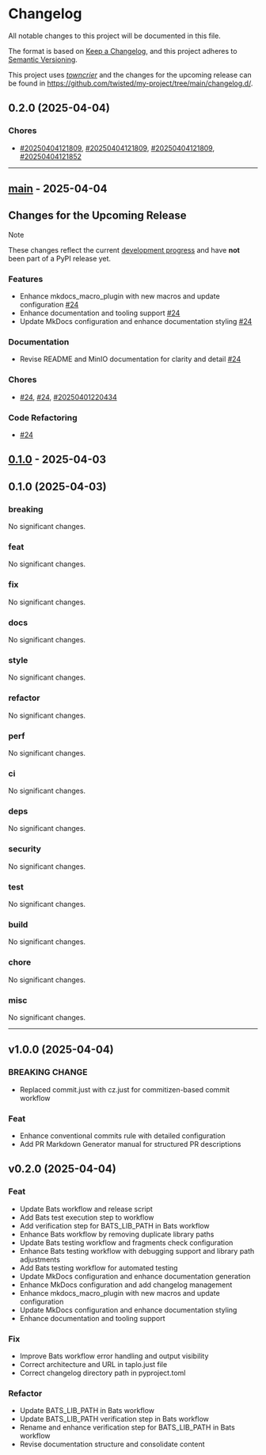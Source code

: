 # Changelog

All notable changes to this project will be documented in this file.

The format is based on [Keep a Changelog](https://keepachangelog.com/en/1.0.0/), and this project adheres to [Semantic Versioning](https://semver.org/spec/v2.0.0.html).

This project uses [*towncrier*](https://towncrier.readthedocs.io/) and the changes for the upcoming release can be found in <https://github.com/twisted/my-project/tree/main/changelog.d/>.

<!-- towncrier release notes start -->

## 0.2.0 (2025-04-04)

### Chores

- [#20250404121809](https://github.com/bossjones/codegen-lab/pull/20250404121809), [#20250404121809](https://github.com/bossjones/codegen-lab/pull/20250404121809), [#20250404121809](https://github.com/bossjones/codegen-lab/pull/20250404121809), [#20250404121852](https://github.com/bossjones/codegen-lab/pull/20250404121852)

---
## [main](https://github.com/bossjones/codegen-lab/tree/main) - 2025-04-04

## Changes for the Upcoming Release

> [!NOTE]
> These changes reflect the current [development progress](https://github.com/bossjones/codegen-lab/tree/main) and have **not** been part of a PyPI release yet.


### Features

- Enhance mkdocs_macro_plugin with new macros and update configuration
  [#24](https://github.com/bossjones/codegen-lab/pull/24)
- Enhance documentation and tooling support
  [#24](https://github.com/bossjones/codegen-lab/pull/24)
- Update MkDocs configuration and enhance documentation styling
  [#24](https://github.com/bossjones/codegen-lab/pull/24)


### Documentation

- Revise README and MinIO documentation for clarity and detail
  [#24](https://github.com/bossjones/codegen-lab/pull/24)


### Chores

-
  [#24](https://github.com/bossjones/codegen-lab/pull/24),
  [#24](https://github.com/bossjones/codegen-lab/pull/24),
  [#20250401220434](https://github.com/bossjones/codegen-lab/pull/20250401220434)


### Code Refactoring

-
  [#24](https://github.com/bossjones/codegen-lab/pull/24)

## [0.1.0](https://github.com/bossjones/codegen-lab/tree/0.1.0) - 2025-04-03

## 0.1.0 (2025-04-03)

### breaking


No significant changes.

### feat


No significant changes.

### fix


No significant changes.

### docs


No significant changes.

### style


No significant changes.

### refactor


No significant changes.

### perf


No significant changes.

### ci


No significant changes.

### deps


No significant changes.

### security


No significant changes.

### test


No significant changes.

### build


No significant changes.

### chore


No significant changes.

### misc


No significant changes.

---

## v1.0.0 (2025-04-04)

### BREAKING CHANGE

- Replaced commit.just with cz.just for commitizen-based commit workflow

### Feat

- Enhance conventional commits rule with detailed configuration
- Add PR Markdown Generator manual for structured PR descriptions

## v0.2.0 (2025-04-04)

### Feat

- Update Bats workflow and release script
- Add Bats test execution step to workflow
- Add verification step for BATS_LIB_PATH in Bats workflow
- Enhance Bats workflow by removing duplicate library paths
- Update Bats testing workflow and fragments check configuration
- Enhance Bats testing workflow with debugging support and library path adjustments
- Add Bats testing workflow for automated testing
- Update MkDocs configuration and enhance documentation generation
- Enhance MkDocs configuration and add changelog management
- Enhance mkdocs_macro_plugin with new macros and update configuration
- Update MkDocs configuration and enhance documentation styling
- Enhance documentation and tooling support

### Fix

- Improve Bats workflow error handling and output visibility
- Correct architecture and URL in taplo.just file
- Correct changelog directory path in pyproject.toml

### Refactor

- Update BATS_LIB_PATH in Bats workflow
- Update BATS_LIB_PATH verification step in Bats workflow
- Rename and enhance verification step for BATS_LIB_PATH in Bats workflow
- Revise documentation structure and consolidate content
